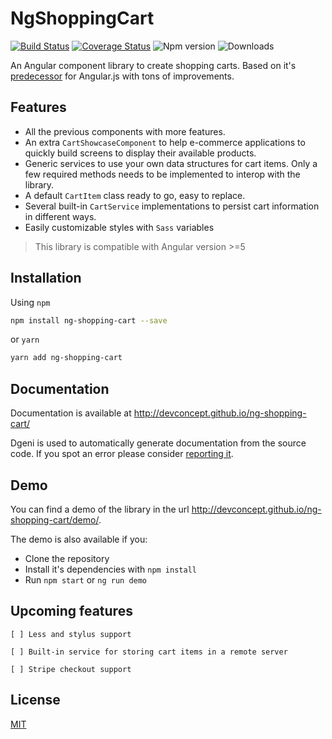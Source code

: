 # NgShoppingCart

[![Build Status][travis-image]][travis-url] [![Coverage Status][coveralls-image]][coveralls-url] ![Npm version][version-image] ![Downloads][downloads-image]

An Angular component library to create shopping carts. Based on it's [predecessor][ng-cart] for Angular.js with tons of improvements.

## Features

- All the previous components with more features.
- An extra `CartShowcaseComponent` to help e-commerce applications to quickly build screens to display their available products.
- Generic services to use your own data structures for cart items. Only a few required methods needs to be implemented to interop with the library.
- A default `CartItem` class ready to go, easy to replace.
- Several built-in `CartService` implementations to persist cart information in different ways.
- Easily customizable styles with `Sass` variables

> This library is compatible with Angular version >=5

## Installation

Using `npm`

```bash
npm install ng-shopping-cart --save
```

or `yarn`

```bash
yarn add ng-shopping-cart
```


## Documentation

Documentation is available at http://devconcept.github.io/ng-shopping-cart/

Dgeni is used to automatically generate documentation from the source code. If you spot an error please consider [reporting it](https://github.com/devconcept/ng-shopping-cart/issues).

## Demo

You can find a demo of the library in the url http://devconcept.github.io/ng-shopping-cart/demo/. 

The demo is also available if you:

- Clone the repository
- Install it's dependencies with `npm install`
- Run `npm start` or `ng run demo`

## Upcoming features

```
[ ] Less and stylus support

[ ] Built-in service for storing cart items in a remote server

[ ] Stripe checkout support
```

## License

[MIT](https://github.com/devconcept/ng-shopping-cart/blob/master/LICENSE)

[ng-cart]: http://ngcart.snapjay.com/ "ngCart"
[travis-url]: https://travis-ci.org/devconcept/ng-shopping-cart
[travis-image]: https://travis-ci.org/devconcept/ng-shopping-cart.svg?branch=master "Build status"
[coveralls-url]: https://coveralls.io/github/devconcept/ng-shopping-cart?branch=master
[coveralls-image]: https://coveralls.io/repos/github/devconcept/ng-shopping-cart/badge.svg?branch=master "Coverage report"
[version-image]:https://img.shields.io/npm/v/ng-shopping-cart.svg "Npm version"
[downloads-image]: https://img.shields.io/npm/dm/ng-shopping-cart.svg "Monthly downloads"





